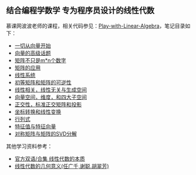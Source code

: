 ## 结合编程学数学 专为程序员设计的线性代数

慕课网波波老师的课程，相关代码参见：[Play-with-Linear-Algebra](https://github.com/liuyubobobo/Play-with-Linear-Algebra)，笔记目录如下：

- [一切从向量开始](./chapter02/chapter02.ipynb)
- [向量的高级话题](./chapter03/chapter03.ipynb)
- [矩阵不只是m*n个数字](./chapter04/chapter04.ipynb)
- [矩阵的应用](./chapter05/chapter05.ipynb)
- [线性系统](./chapter06/chapter06.ipynb)
- [初等矩阵和矩阵的可逆性](./chapter07/chapter07.ipynb)
- [线性相关，线性无关与生成空间](./chapter08/chapter08.ipynb)
- [向量空间，维度，和四大子空间](./chapter09/chapter09.ipynb)
- [正交性，标准正交矩阵和投影](./chapter10/chapter10.ipynb)
- [坐标转换和线性变换](./chapter11/chapter11.ipynb)
- [行列式](./chapter12/chapter12.ipynb)
- [特征值与特征向量](./chapter13/chapter13.ipynb)
- [对称矩阵与矩阵的SVD分解](./chapter14/chapter14.ipynb)

其他学习资料参考：
- [官方双语/合集 线性代数的本质](https://www.bilibili.com/video/av6731067)
- [线性代数的几何意义(任广千,谢聪,胡翠芳)](https://book.douban.com/subject/26651221/)